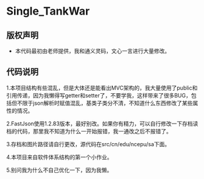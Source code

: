 # Single_TankWar
## 版权声明
- 本代码最初由老师提供，我和通义灵码，文心一言进行大量修改。  
## 代码说明
1.本项目结构有些混乱，但是大体还是能看出MVC架构的，我大量使用了public和引用传递，因为我懒得写getter和setter了，不要学我，这样带来了很多BUG，包括但不限于json解析时赋值混乱，基类子类分不清，不知道什么东西修改了某些属性的情况。
  
2.FastJson使用1.2.83版本，最好别改。如果你有精力，可以自行修改一下存档读档的代码，那里我不知道为什么一开始报错，我一通改之后不报错了。
  
3.存档和图片路径请自行更改，源代码在src/cn/edu/ncepu/sa下面。

4.本项目来自软件体系结构的第一个小作业。

5.别问我为什么不自己优化一下，因为我懒。
